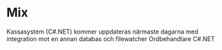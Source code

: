 # Mix
Kassasystem (C#.NET) kommer uppdateras närmaste dagarna med integration mot en annan databas och filewatcher 
Ordbehandlare C#.NET
